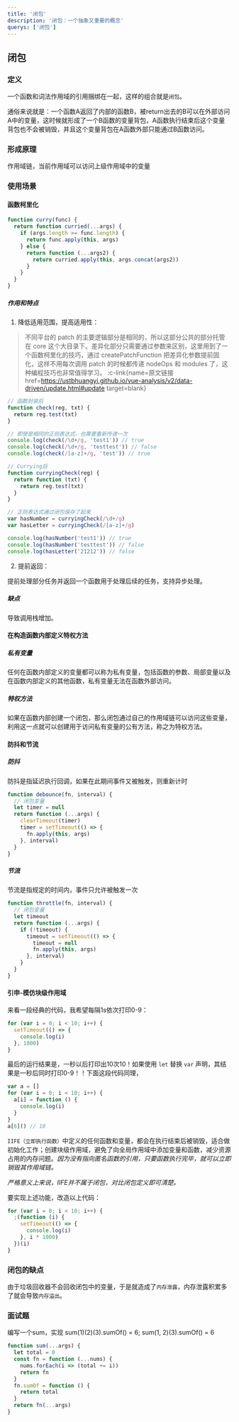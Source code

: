 ```yaml
---
title: '闭包'
description: '闭包：一个抽象又重要的概念'
querys: ['闭包']
---
```


## 闭包

### 定义

一个函数和词法作用域的引用捆绑在一起，这样的组合就是`闭包`。

通俗来说就是：一个函数A返回了内部的函数B，被return出去的B可以在外部访问A中的变量，这时候就形成了一个B函数的变量背包，A函数执行结束后这个变量背包也不会被销毁，并且这个变量背包在A函数外部只能通过B函数访问。

### 形成原理

作用域链，当前作用域可以访问上级作用域中的变量

### 使用场景

#### 函数柯里化

```js
function curry(func) {
  return function curried(...args) {
    if (args.length >= func.length) {
      return func.apply(this, args)
    } else {
      return function (...args2) {
        return curried.apply(this, args.concat(args2))
      }
    }
  }
}
```

##### 作用和特点

1. 降低适用范围，提高适用性：

> 不同平台的 patch 的主要逻辑部分是相同的，所以这部分公共的部分托管在 core 这个大目录下。差异化部分只需要通过参数来区别，这里用到了一个函数柯里化的技巧，通过 createPatchFunction 把差异化参数提前固化，这样不用每次调用 patch 的时候都传递 nodeOps 和 modules 了，这种编程技巧也非常值得学习。
> :c-link{name=原文链接 href=https://ustbhuangyi.github.io/vue-analysis/v2/data-driven/update.html#update target=blank}

```js
// 函数封装后
function check(reg, txt) {
  return reg.test(txt)
}

// 即使是相同的正则表达式，也需要重新传递一次
console.log(check(/\d+/g, 'test1')) // true
console.log(check(/\d+/g, 'testtest')) // false
console.log(check(/[a-z]+/g, 'test')) // true

// Currying后
function curryingCheck(reg) {
  return function (txt) {
    return reg.test(txt)
  }
}

// 正则表达式通过闭包保存了起来
var hasNumber = curryingCheck(/\d+/g)
var hasLetter = curryingCheck(/[a-z]+/g)

console.log(hasNumber('test1')) // true
console.log(hasNumber('testtest')) // false
console.log(hasLetter('21212')) // false
```

2. 提前返回：

提前处理部分任务并返回一个函数用于处理后续的任务，支持异步处理。

##### 缺点

导致调用栈增加。

#### 在构造函数内部定义特权方法

##### 私有变量

任何在函数内部定义的变量都可以称为私有变量，包括函数的参数、局部变量以及在函数内部定义的其他函数，私有变量无法在函数外部访问。

##### 特权方法

如果在函数内部创建一个闭包，那么闭包通过自己的作用域链可以访问这些变量，利用这一点就可以创建用于访问私有变量的公有方法，称之为特权方法。

#### 防抖和节流

##### 防抖

防抖是指延迟执行回调，如果在此期间事件又被触发，则重新计时

```js
function debounce(fn, interval) {
  // 闭包变量
  let timer = null
  return function (...args) {
    clearTimeout(timer)
    timer = setTimeout(() => {
      fn.apply(this, args)
    }, interval)
  }
}
```

##### 节流

节流是指规定的时间内，事件只允许被触发一次

```js
function throttle(fn, interval) {
  // 闭包变量
  let timeout
  return function (...args) {
    if (!timeout) {
      timeout = setTimeout(() => {
        timeout = null
        fn.apply(this, args)
      }, interval)
    }
  }
}
```

#### 引申-模仿块级作用域

来看一段经典的代码，我希望每隔1s依次打印0-9：

```js
for (var i = 0; i < 10; i++) {
  setTimeout(() => {
    console.log(i)
  }, 1000)
}
```

最后的运行结果是，一秒以后打印出10次10！如果使用 `let` 替换 `var` 声明，其结果是一秒后同时打印0-9！！下面这段代码同理，

```js
var a = []
for (var i = 0; i < 10; i++) {
  a[i] = function () {
    console.log(i)
  }
}
a[6]() // 10
```

`IIFE（立即执行函数）`中定义的任何函数和变量，都会在执行结束后被销毁，适合做初始化工作；创建块级作用域，避免了向全局作用域中添加变量和函数，减少资源占用的内存问题。_因为没有指向匿名函数的引用，只要函数执行完毕，就可以立即销毁其作用域链。_

_严格意义上来说，IIFE并不属于闭包，对比闭包定义即可清楚。_

要实现上述功能，改造以上代码：

```js
for (var i = 0; i < 10; i++) {
  ;(function (i) {
    setTimeout(() => {
      console.log(i)
    }, i * 1000)
  })(i)
}
```

### 闭包的缺点

由于垃圾回收器不会回收闭包中的变量，于是就造成了`内存泄露`，内存泄露积累多了就会导致`内存溢出`。

### 面试题

编写一个sum，实现 sum(1)(2)(3).sumOf() = 6; sum(1, 2)(3).sumOf() = 6

```js
function sum(...args) {
  let total = 0
  const fn = function (...nums) {
    nums.forEach(i => (total += i))
    return fn
  }
  fn.sumOf = function () {
    return total
  }
  return fn(...args)
}
```
